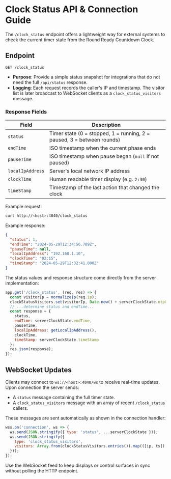 # Clock Status API & Connection Guide

The `/clock_status` endpoint offers a lightweight way for external systems to check the current timer state from the Round Ready Countdown Clock.

## Endpoint

`GET /clock_status`

- **Purpose**: Provide a simple status snapshot for integrations that do not need the full `/api/status` response.
- **Logging**: Each request records the caller's IP and timestamp. The visitor list is later broadcast to WebSocket clients as a `clock_status_visitors` message.

### Response Fields

| Field            | Description                                                         |
| ---------------- | ------------------------------------------------------------------- |
| `status`         | Timer state (0 = stopped, 1 = running, 2 = paused, 3 = between rounds) |
| `endTime`        | ISO timestamp when the current phase ends                            |
| `pauseTime`      | ISO timestamp when pause began (`null` if not paused)                |
| `localIpAddress` | Server's local network IP address                                    |
| `clockTime`      | Human readable timer display (e.g. `2:30`)                           |
| `timeStamp`      | Timestamp of the last action that changed the clock |

Example request:

```bash
curl http://<host>:4040/clock_status
```

Example response:

```json
{
  "status": 1,
  "endTime": "2024-05-29T12:34:56.789Z",
  "pauseTime": null,
  "localIpAddress": "192.168.1.10",
  "clockTime": "02:15",
  "timeStamp": "2024-05-29T12:32:41.000Z"
}
```

The status values and response structure come directly from the server implementation:

```javascript
app.get('/clock_status', (req, res) => {
  const visitorIp = normalizeIp(req.ip);
  clockStatusVisitors.set(visitorIp, Date.now() + serverClockState.ntpOffset);
  // ...determine status and endTime...
  const response = {
    status,
    endTime: serverClockState.endTime,
    pauseTime,
    localIpAddress: getLocalIpAddress(),
    clockTime,
    timeStamp: serverClockState.timeStamp
  };
  res.json(response);
});
```

## WebSocket Updates

Clients may connect to `ws://<host>:4040/ws` to receive real-time updates. Upon connection the server sends:

- A `status` message containing the full timer state.
- A `clock_status_visitors` message with an array of recent `/clock_status` callers.

These messages are sent automatically as shown in the connection handler:

```javascript
wss.on('connection', ws => {
  ws.send(JSON.stringify({ type: 'status', ...serverClockState }));
  ws.send(JSON.stringify({
    type: 'clock_status_visitors',
    visitors: Array.from(clockStatusVisitors.entries()).map(([ip, ts]) => ({ ip, lastRequestTime: ts }))
  }));
});
```

Use the WebSocket feed to keep displays or control surfaces in sync without polling the HTTP endpoint.

